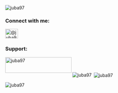 <p align="left"> <img src="https://komarev.com/ghpvc/?username=juba97&label=Profile%20views&color=0e75b6&style=flat" alt="juba97" /> </p>

<h3 align="left">Connect with me:</h3>
<p align="left">
<a href="https://medium.com/@juba97" target="blank"><img align="center" src="https://raw.githubusercontent.com/rahuldkjain/github-profile-readme-generator/neutral-icons/src/images/icons/Social/medium.svg" alt="@juba97" height="30" width="40" /></a>
</p>

<h3 align="left">Support:</h3>
<p><a href="https://www.buymeacoffee.com/juba97"> <img align="left" src="https://cdn.buymeacoffee.com/buttons/v2/default-yellow.png" height="50" width="210" alt="juba97" /></a></p><br><br>

<p><img align="left" src="https://github-readme-stats.vercel.app/api/top-langs?username=juba97&show_icons=true&locale=en&layout=compact" alt="juba97" /></p>

<p>&nbsp;<img align="center" src="https://github-readme-stats.vercel.app/api?username=juba97&show_icons=true&locale=en" alt="juba97" /></p>

<p><img align="center" src="https://github-readme-streak-stats.herokuapp.com/?user=juba97&" alt="juba97" /></p>
